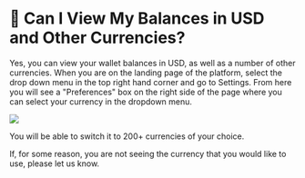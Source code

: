 # 💱 Can I View My Balances in USD and Other Currencies?

Yes, you can view your wallet balances in USD, as well as a number of other currencies. When you are on the landing page of the platform, select the drop down menu in the top right hand corner and go to Settings. From here you will see a "Preferences" box on the right side of the page where you can select your currency in the dropdown menu.

![](<../../.gitbook/assets/image (119).png>)

You will be able to switch it to 200+ currencies of your choice.

If, for some reason, you are not seeing the currency that you would like to use, please let us know.
